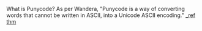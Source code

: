 What is Punycode? As per Wandera, "Punycode is a way of converting words that cannot be written in ASCII, into a Unicode ASCII encoding." [_ref thm](https://tryhackme.com/r/room/pyramidofpainax)